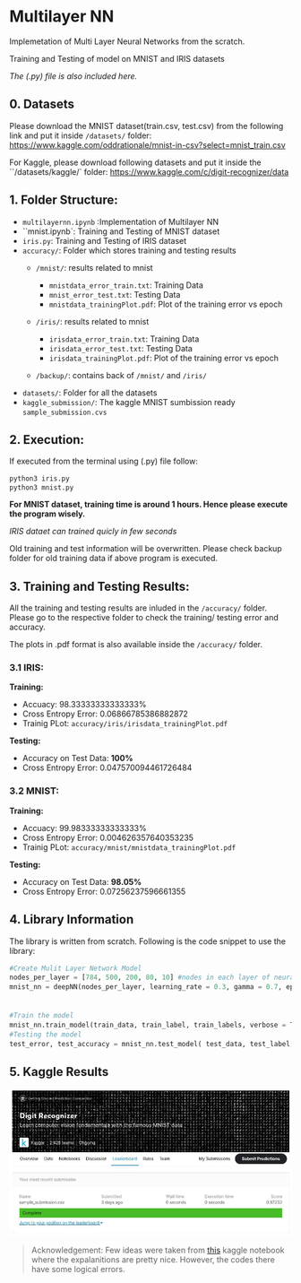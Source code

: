 # Multilayer NN


Implemetation of Multi Layer Neural Networks from the scratch.

Training and Testing of model on MNIST and IRIS datasets

*The (.py) file is also included here.*

## 0. Datasets

Please download the MNIST dataset(train.csv, test.csv) from the following link and put it inside `/datasets/` folder:
https://www.kaggle.com/oddrationale/mnist-in-csv?select=mnist_train.csv

For Kaggle, please download following datasets and put it inside the ``/datasets/kaggle/` folder:
https://www.kaggle.com/c/digit-recognizer/data


## 1. Folder Structure:

- `multilayernn.ipynb` :Implementation of Multilayer NN
- ``mnist.ipynb`: Training and Testing of MNIST dataset
- `iris.py`: Training and Testing of IRIS dataset
- `accuracy/`: Folder which stores training and testing results
	- `/mnist/`: results related to mnist
		- `mnistdata_error_train.txt`: Training Data
		- `mnist_error_test.txt`: Testing Data
		- `mnistdata_trainingPlot.pdf`: Plot of the training error vs epoch
	 
	- `/iris/`: results related to mnist
		- `irisdata_error_train.txt`: Training Data
		- `irisdata_error_test.txt`: Testing Data
		- `irisdata_trainingPlot.pdf`: Plot of the training error vs epoch
	- `/backup/`: contains back of `/mnist/` and `/iris/`
- `datasets/`: Folder for all the datasets
- `kaggle_submission/`: The kaggle MNIST sumbission ready `sample_submission.cvs`

## 2. Execution:

If executed from the terminal using (.py) file follow:

```console
python3 iris.py
python3 mnist.py
```
**For MNIST dataset, training time is around 1 hours. Hence please execute the program wisely.**

*IRIS dataet can trained quicly in few seconds*

Old training and test information will be overwritten. Please check backup folder for old training data if above program is executed.

## 3. Training and Testing Results:

All the training and testing results are inluded in the `/accuracy/` folder. Please go to the respective folder to check the training/ testing error and accuracy.

The plots in .pdf format is also available inside the `/accuracy/` folder.


### 3.1 IRIS:

**Training:**

- Accuacy: 98.33333333333333%
- Cross Entropy Error: 0.06866785386882872 
- Trainig PLot: `accuracy/iris/irisdata_trainingPlot.pdf`

**Testing:**

- Accuracy on Test Data: **100%**
- Cross Entropy Error: 0.047570094461726484

### 3.2 MNIST:

**Training:**

- Accuacy: 99.98333333333333%
- Cross Entropy Error: 0.004626357640353235
- Trainig PLot: `accuracy/mnist/mnistdata_trainingPlot.pdf`


**Testing:**

- Accuracy on Test Data: **98.05%**
- Cross Entropy Error: 0.07256237596661355

## 4. Library Information

The library is written from scratch. Following is the code snippet to use the library:

```python
#Create Mulit Layer Network Model
nodes_per_layer = [784, 500, 200, 80, 10] #nodes in each layer of neural network
mnist_nn = deepNN(nodes_per_layer, learning_rate = 0.3, gamma = 0.7, epoch=10)


#Train the model
mnist_nn.train_model(train_data, train_label, train_labels, verbose = True, filename="accuracy/mnist/mnistdata")
#Testing the model
test_error, test_accuracy = mnist_nn.test_model( test_data, test_label, test_labels, filename="accuracy/mnist/mnistdata")
```
	 

## 5. Kaggle Results

![Kaggle Results Screeshot](kaggle_result.jpg)



> Acknowledgement: Few ideas were taken from [this](https://www.kaggle.com/manzoormahmood/mnist-neural-network-from-scratch)  kaggle notebook where the expalanitions are pretty nice. However, the codes there have some logical errors. 
